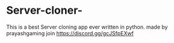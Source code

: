 # Server-cloner-
This is a best Server cloning app ever written in python. made by prayashgaming join https://discord.gg/gcJSfpEXwf
